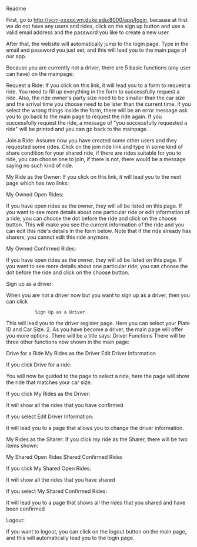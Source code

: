 Readme


First, go to http://vcm-xxxxx.vm.duke.edu:8000/app/login, because at first we do not have any users and rides, click on the sign up button and use a valid email address and the password you like to create a new user.


After that, the website will automatically jump to the login page. Type in the email and password you just set, and this will lead you to the main page of our app.


Because you are currently not a driver, there are 5 basic functions (any user can have) on the mainpage:



Request a Ride:
If you click on this link, it will lead you to a form to request a ride. You   need to fill up everything in the form to successfully request a ride. Also, the ride owner's party size need to be smaller than the car size and the arrival time you choose need to be later than the current time. If you select the wrong things inside the form, there will be an error message ask you to go back to the main page to request the ride again. If you successfully request the ride, a message of "you successfully requested a ride" will be printed and you can go back to the mainpage.

Join a Ride:
Assume now you have created some other users and they requested some rides.  Click on the join ride link and type in some kind of share condition for your shared ride, if there are rides suitable for you to ride, you can choose one to join, if there is not, there would be a message saying no such kind of ride.

My Ride as the Owner:
If you click on this link, it will lead you to the next page which has two links:

My Owned Open Rides:

If you have open rides as the owner, they will all be listed on this page. If you want to see more details about one particular ride or edit  information of a ride, you can choose the dot before the ride and click on the choose button. This will make you see the current information of the ride and you can edit this ride's details in the form below. Note that if the ride already has sharers, you cannot edit this ride anymore.


My Owned Confirmed Rides:

If you have open rides as the owner, they will all be listed on this page. If you want to see more details about one particular ride, you can choose the dot before the ride and click on the choose button.


Sign up as a driver:

When you are not a driver now but you want to sign up as a driver, then you can click

               Sign Up as a Driver
This will lead you to the driver register page.
Here you can select your Plate ID and Car Size.
2. As you have become a driver, the main page will offer you more options. There will be a title says:
                Driver Functions
There will be three other functions now shown in the main page:

Drive for a Ride
My Rides as the Driver
Edit Driver Information



If you click Drive for a ride:


You will now be guided to the page to select a ride, here the page will show the ride that matches your car size.


If you click My Rides as the Driver:


It will show all the rides that you have confirmed


If you select Edit Driver Information:


It will lead you to a page that allows you to change the driver information.



My Rides as the Sharer:
If you click my ride as the Sharer, there will be two items shown:

My Shared Open Rides
Shared Confirmed Rides


If you click My Shared Open Rides:


It will show all the rides that you have shared


If you select My Shared Confirmed Rides:


It will lead you to a page that shows all the rides that you shared and have been confirmed


Logout:

If you want to logout, you can click on the logout button on the main page, and this will automatically lead you to the login page.
